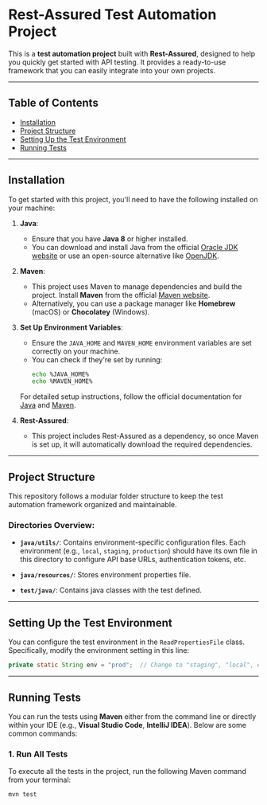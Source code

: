 # Rest-Assured Test Automation Project

This is a **test automation project** built with **Rest-Assured**, designed to help you quickly get started with API testing. It provides a ready-to-use framework that you can easily integrate into your own projects.

---

## Table of Contents

- [Installation](#installation)
- [Project Structure](#project-structure)
- [Setting Up the Test Environment](#setting-up-the-test-environment)
- [Running Tests](#running-tests)

---

## Installation

To get started with this project, you'll need to have the following installed on your machine:

1. **Java**:
   - Ensure that you have **Java 8** or higher installed.
   - You can download and install Java from the official [Oracle JDK website](https://www.oracle.com/java/technologies/javase-downloads.html) or use an open-source alternative like [OpenJDK](https://openjdk.java.net/).

2. **Maven**:
   - This project uses Maven to manage dependencies and build the project. Install **Maven** from the official [Maven website](https://maven.apache.org/download.cgi).
   - Alternatively, you can use a package manager like **Homebrew** (macOS) or **Chocolatey** (Windows).

3. **Set Up Environment Variables**:
   - Ensure the `JAVA_HOME` and `MAVEN_HOME` environment variables are set correctly on your machine. 
   - You can check if they're set by running:
     ```bash
     echo %JAVA_HOME%
     echo %MAVEN_HOME%
     ```

   For detailed setup instructions, follow the official documentation for [Java](https://docs.oracle.com/javase/tutorial/getStarted/index.html) and [Maven](https://maven.apache.org/install.html).

4. **Rest-Assured**:
   - This project includes Rest-Assured as a dependency, so once Maven is set up, it will automatically download the required dependencies.

---

## Project Structure

This repository follows a modular folder structure to keep the test automation framework organized and maintainable.


### Directories Overview:

- **`java/utils/`**: Contains environment-specific configuration files. Each environment (e.g., `local`, `staging`, `production`) should have its own file in this directory to configure API base URLs, authentication tokens, etc.
  
- **`java/resources/`**: Stores environment properties file.

- **`test/java/`**: Contains java classes with the test defined.

---

## Setting Up the Test Environment

You can configure the test environment in the `ReadPropertiesFile` class. Specifically, modify the environment setting in this line:

```java
private static String env = "prod";  // Change to "staging", "local", etc.
```
---

## Running Tests

You can run the tests using **Maven** either from the command line or directly within your IDE (e.g., **Visual Studio Code**, **IntelliJ IDEA**). Below are some common commands:

### 1. Run All Tests

To execute all the tests in the project, run the following Maven command from your terminal:

```bash
mvn test
```
